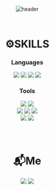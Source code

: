 <div align="center">
	
<!--header-->
![header](https://capsule-render.vercel.app/api?type=rounded&color=auto&height=300&section=header&text=Hello,%20I'm%20Jeongeun🌱&fontSize=65)
</hr>
<br>

  # ⚙️SKILLS
  ### Languages
  <img src="https://img.shields.io/badge/Kotlin-7F52FF?style=flat&logo=Kotlin&logoColor=white" />
  <img src="https://img.shields.io/badge/Java-007396?style=flat-square&logo=Java&logoColor=white"/>
  <img src="https://img.shields.io/badge/C++-00599C?style=flat-square&logo=C%2B%2B&logoColor=white"/>
  <img src="https://img.shields.io/badge/Python-3776AB?style=flat&logo=Python&logoColor=white" />
 
 <br>
 
 ### Tools
 <img src="https://img.shields.io/badge/Android Studio-3DDC84?style=flat&logo=Android Studio&logoColor=white" />
 <img src="https://img.shields.io/badge/Visual Studio Code-007ACC?style=flat&logo=Visual Studio Code&logoColor=white" />
 <br>
 <img src="https://img.shields.io/badge/Git-F05032?style=flat&logo=Git&logoColor=white" />
 <img src="https://img.shields.io/badge/Notion-000000?style=flat&logo=Notion&logoColor=white" />
 <img src="https://img.shields.io/badge/Postman-FF6C37?style=flat&logo=Postman&logoColor=white" />
 <br>
 <img src="https://img.shields.io/badge/docker-%230db7ed.svg?style=flat&logo=docker&logoColor=white" />
 <img src="https://img.shields.io/badge/kubernetes-%23326ce5.svg?style=flat&logo=kubernetes&logoColor=white" />
 
 <br><br>
 
 # :mailbox_with_mail:Me
 <a href="https://fresher-developmentlog.tistory.com/"><img src="https://img.shields.io/badge/Tistory-000000?style=flat-square&logo=Tistory&logoColor=white&link=https://fresher-developmentlog.tistory.com/"/></a>
 <a href="rlawjd10eun@gmail.com"><img src="https://img.shields.io/badge/Gmail-EA4335?style=flat-square&logo=Gmail&logoColor=white&link=rlawjd10eun@gmail.com"/>
	
 <br><br>

<div>
  

